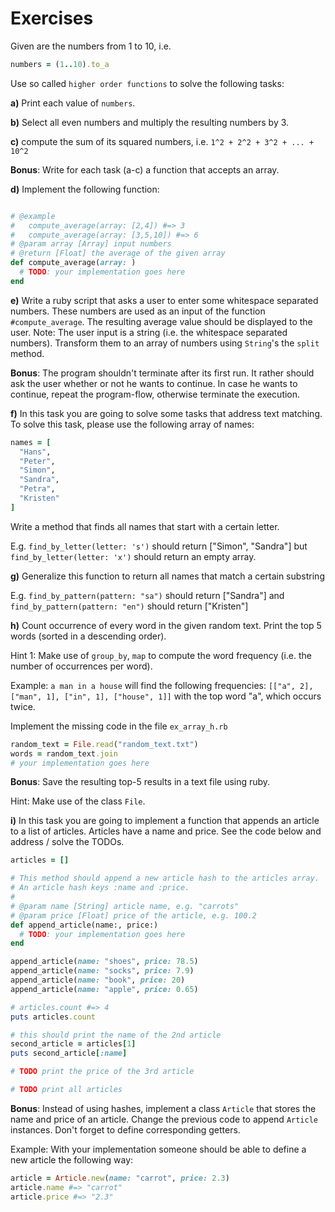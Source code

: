 # Exercises

Given are the numbers from 1 to 10, i.e.
```ruby
numbers = (1..10).to_a
```

Use so called `higher order functions` to solve the following tasks:

**a)** Print each value of `numbers`.

**b)** Select all even numbers and multiply the resulting numbers by 3.

**c)** compute the sum of its squared numbers, i.e. `1^2 + 2^2 + 3^2 + ... + 10^2`

**Bonus**: Write for each task (a-c) a function that accepts an array.

**d)** Implement the following function:
```ruby

# @example
#   compute_average(array: [2,4]) #=> 3
#   compute_average(array: [3,5,10]) #=> 6
# @param array [Array] input numbers
# @return [Float] the average of the given array
def compute_average(array: )
  # TODO: your implementation goes here
end
```
**e)** Write a ruby script that asks a user to enter some whitespace separated numbers.
These numbers are used as an input of the function `#compute_average`.
The resulting average value should be displayed to the user.
Note: The user input is a string (i.e. the whitespace separated numbers). Transform them to an array of numbers using `String`'s the `split` method.

**Bonus**: The program shouldn't terminate after its first run. It rather should ask the user whether or not he wants to continue.
In case he wants to continue, repeat the program-flow, otherwise terminate the execution.

**f)** In this task you are going to solve some tasks that address text matching. To solve this task, please use the following array of names:

```ruby
names = [
  "Hans",
  "Peter",
  "Simon",
  "Sandra",
  "Petra",
  "Kristen"
]
```

Write a method that finds all names that start with a certain letter.

E.g. `find_by_letter(letter: 's')` should return ["Simon", "Sandra"] but
`find_by_letter(letter: 'x')` should return an empty array.

**g)** Generalize this function to return all names that match a certain substring

E.g. `find_by_pattern(pattern: "sa")` should return ["Sandra"] and
`find_by_pattern(pattern: "en")` should return ["Kristen"]

**h)** Count occurrence of every word in the given random text. Print the top 5 words (sorted in a descending order).

Hint 1: Make use of `group_by`, `map` to compute the word frequency (i.e. the number of occurrences per word).

Example: `a man in a house` will find the following frequencies:
`[["a", 2], ["man", 1], ["in", 1], ["house", 1]]` with the top word "a", which occurs twice.

Implement the missing code in the file `ex_array_h.rb`

```ruby
random_text = File.read("random_text.txt")
words = random_text.join
# your implementation goes here
```
**Bonus**: Save the resulting top-5 results in a text file using ruby.

Hint: Make use of the class `File`.

**i)** In this task you are going to implement a function that appends an article to a list of articles. Articles have a name and price.
See the code below and address / solve the TODOs.

```ruby
articles = []

# This method should append a new article hash to the articles array.
# An article hash keys :name and :price.
#
# @param name [String] article name, e.g. "carrots"
# @param price [Float] price of the article, e.g. 100.2
def append_article(name:, price:)
  # TODO: your implementation goes here
end

append_article(name: "shoes", price: 78.5)
append_article(name: "socks", price: 7.9)
append_article(name: "book", price: 20)
append_article(name: "apple", price: 0.65)

# articles.count #=> 4
puts articles.count

# this should print the name of the 2nd article
second_article = articles[1]
puts second_article[:name]

# TODO print the price of the 3rd article

# TODO print all articles

```

**Bonus**: Instead of using hashes, implement a class `Article` that stores the name and price of an article. Change the previous code to append `Article` instances.
Don't forget to define corresponding getters.

Example: With your implementation someone should be able to define a new article the following way:

```ruby
article = Article.new(name: "carrot", price: 2.3)
article.name #=> "carrot"
article.price #=> "2.3"
```
